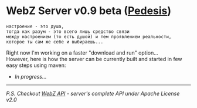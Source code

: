 # WebZ Server v0.9 beta ([Pedesis](https://www.pinterest.com/teremterem/pedesis-from-ancient-greek-a-leaping/))

```
настроение - это душа,  
тогда как разум - это всего лишь средство связи  
между настроением (то есть душой) и тем проявлением реальности,  
которое ты сам же себе и выбираешь...
```

Right now I'm working on a faster "download and run" option...  
However, here is how the server can be currently built and started in few easy steps using maven:
* *In progress...*

----
*P.S. Checkout [WebZ API](https://github.com/terems-org/webz-api#webz-api-v09-beta-pedesis) - server's complete API under Apache License v2.0*
